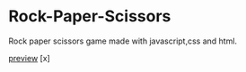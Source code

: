 # Rock-Paper-Scissors
Rock paper scissors game made with javascript,css and html.

[preview](https://rajat4984.github.io/Rock-Paper-Scissors/)
[x]
